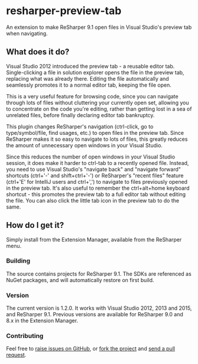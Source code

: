 # resharper-preview-tab

An extension to make ReSharper 9.1 open files in Visual Studio's preview tab when navigating.

## What does it do? ##

Visual Studio 2012 introduced the preview tab - a reusable editor tab. Single-clicking a file in solution explorer opens the file in the preview tab, replacing what was already there. Editing the file automatically and seamlessly promotes it to a normal editor tab, keeping the file open.

This is a very useful feature for browsing code, since you can navigate through lots of files without cluttering your currently open set, allowing you to concentrate on the code you're editing, rather than getting lost in a sea of unrelated files, before finally declaring editor tab bankruptcy.

This plugin changes ReSharper's navigation (ctrl-click, go to type/symbol/file, find usages, etc.) to open files in the preview tab. Since ReSharper makes it so easy to navigate to lots of files, this greatly reduces the amount of unnecessary open windows in your Visual Studio.

Since this reduces the number of open windows in your Visual Studio session, it does make it harder to ctrl-tab to a recently opened file. Instead, you need to use Visual Studio's "navigate back" and "navigate forward" shortcuts (ctrl+'-' and shift+ctrl+'-') or ReSharper's "recent files" feature (ctrl+'E' for IntelliJ users and ctrl+',') to navigate to files previously opened in the preview tab. It's also useful to remember the ctrl+alt+home keyboard shortcut - this promotes the preview tab to a full editor tab without editing the file. You can also click the little tab icon in the preview tab to do the same. 

## How do I get it? ##

Simply install from the Extension Manager, available from the ReSharper menu.

### Building ###

The source contains projects for ReSharper 9.1. The SDKs are referenced as NuGet packages, and will automatically restore on first build.

### Version ###

The current version is 1.2.0. It works with Visual Studio 2012, 2013 and 2015, and ReSharper 9.1. Previous versions are available for ReSharper 9.0 and 8.x in the Extension Manager.

### Contributing ###

Feel free to [raise issues on GitHub](https://github.com/citizenmatt/resharper-preview-tab/issues), or [fork the project](http://help.github.com/fork-a-repo/) and [send a pull request](http://help.github.com/send-pull-requests/).
